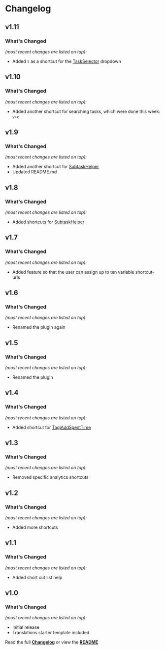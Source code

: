# Changelog


## v1.11

### What's Changed

_(most recent changes are listed on top):_
- Added `t` as a shortcut for the [TaskSelector](https://github.com/Tagirijus/SubtaskHelper) dropdown


## v1.10

### What's Changed

_(most recent changes are listed on top):_
- Added another shortcut for searching tasks, which were done this week: `v+c`


## v1.9

### What's Changed

_(most recent changes are listed on top):_
- Added another shortcut for [SubtaskHelper](https://github.com/Tagirijus/SubtaskHelper)
- Updated README.md


## v1.8

### What's Changed

_(most recent changes are listed on top):_
- Added shortcuts for [SubtaskHelper](https://github.com/Tagirijus/SubtaskHelper)


## v1.7

### What's Changed

_(most recent changes are listed on top):_
- Added feature so that the user can assign up to ten variable shortcut-urls


## v1.6

### What's Changed

_(most recent changes are listed on top):_
- Renamed the plugin again


## v1.5

### What's Changed

_(most recent changes are listed on top):_
- Renamed the plugin


## v1.4

### What's Changed

_(most recent changes are listed on top):_
- Added shortcut for [TagiAddSpentTime](https://github.com/Tagirijus/kanboard-TagiAddSpentTime)


## v1.3

### What's Changed

_(most recent changes are listed on top):_
- Removed specific analytics shortcuts


## v1.2

### What's Changed

_(most recent changes are listed on top):_
- Added more shortcuts


## v1.1

### What's Changed

_(most recent changes are listed on top):_
- Added short cut list help


## v1.0

### What's Changed

_(most recent changes are listed on top):_
- Initial release
- Translations starter template included


Read the full [**Changelog**](../master/changelog.md "See changes") or view the [**README**](../master/README.md "View README")
